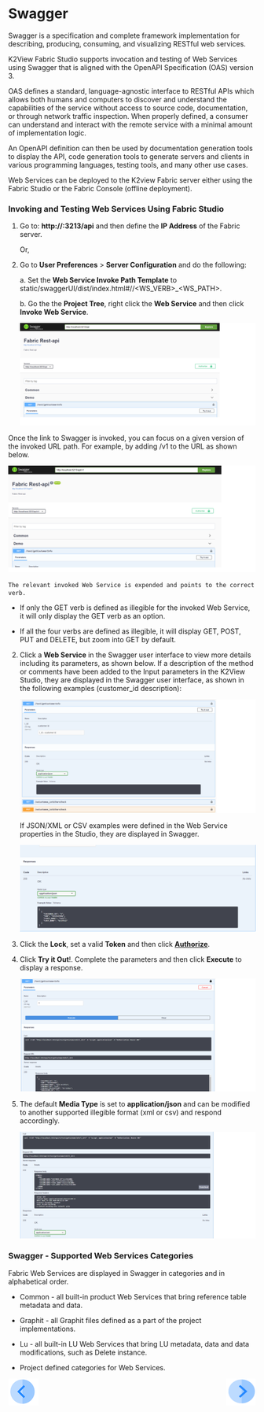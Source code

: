 # Swagger

Swagger is a specification and complete framework implementation for describing, producing, consuming, and visualizing RESTful web services.

K2View Fabric Studio supports invocation and testing of Web Services using Swagger that is aligned with the OpenAPI Specification (OAS) version 3. 

OAS defines a standard, language-agnostic interface to RESTful APIs which allows both humans and computers to discover and understand the capabilities of the service without access to source code, documentation, or through network traffic inspection. When properly defined, a consumer can understand and interact with the remote service with a minimal amount of implementation logic.

An OpenAPI definition can then be used by documentation generation tools to display the API, code generation tools to generate servers and clients in various programming languages, testing tools, and many other use cases.

Web Services can be deployed to the K2view Fabric server either using the Fabric Studio or the Fabric Console (offline deployment).

### Invoking and Testing Web Services Using Fabric Studio

1. Go to: **http://<Fabric server>:3213/api** and then define the **IP Address** of the Fabric server. 
   
   Or, 
   
2. Go to **User Preferences** > **Server Configuration** and do the following:
    
    a. Set the **Web Service Invoke Path Template** to static/swaggerUI/dist/index.html#/<CATEGORY>/<WS_VERB>_<WS_PATH>.  

    b. Go the the **Project Tree**, right click the **Web Service** and then click **Invoke Web Service**.

   <img src="/articles/15_web_services/images/Web-Service-Swagger-1.png" alt="drawing"/>

  Once the link to Swagger is invoked, you can focus on a given version of the invoked URL path. For example, by adding /v1 to the URL as shown below.

   <img src="/articles/15_web_services/images/Web-Service-Swagger-1-1.png" alt="drawing"/>

	The relevant invoked Web Service is expended and points to the correct verb. 
*	If only the GET verb is defined as illegible for the invoked Web Service, it will only display the GET verb  as an option.

*	If all the four verbs are defined as illegible, it will display GET, POST, PUT and DELETE, but zoom into GET by default.

2. Click a **Web Service** in the Swagger user interface to view more details including its parameters, as shown below. If a description of the method or comments have been added to the Input parameters in the K2View Studio, they are displayed in the Swagger user interface, as shown in the following examples (customer_id description):

   <img src="/articles/15_web_services/images/Web-Service-Swagger-2.png" alt="drawing"/>

   If JSON/XML or CSV examples were defined in the Web Service properties in the Studio, they are displayed in Swagger.

   <img src="/articles/15_web_services/images/Web-Service-Swagger-4.png" alt="drawing"/>

3. Click the **Lock**, set a valid **Token** and then click [**Authorize**](/articles/17_fabric_credentials/02_fabric_credentials_commands.md#web-services-authorization).

4. Click **Try it Out**!. Complete the parameters and then click **Execute** to display a response.

   <img src="/articles/15_web_services/images/Web-Service-Swagger-3.png" alt="drawing"/>

5. The default **Media Type** is set to **application/json** and can be modified to another supported illegible format (xml or csv) and respond accordingly.

   <img src="/articles/15_web_services/images/Web-Service-Swagger-5.png" alt="drawing"/>

### Swagger - Supported Web Services Categories
Fabric Web Services are displayed in Swagger in categories and in alphabetical order.


   * Common - all built-in product Web Services that bring reference table metadata and data.
   
   * Graphit - all Graphit files defined as a part of the project implementations.
   
   * Lu - all  built-in LU Web Services that bring LU metadata, data and data modifications, such as Delete instance.
   
   * Project defined categories for Web Services.
   
[![Previous](/articles/images/Previous.png)](/articles/15_web_services/08_web_services_input_parameters.md)[<img align="right" width="60" height="54" src="/articles/images/Next.png">](/articles/15_web_services/10_legacy_annotation.md)
 

